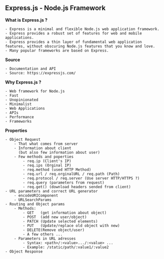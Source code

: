 <h2>Express.js - Node.js Framework</h2>

**What is Express.js ?**

	- Express is a minimal and flexible Node.js web application framework.
	- Express provides a robust set of features for web and mobile applications.
	- Express provides a thin layer of fundamental web application features, without obscuring Node.js features that you know and love.
	- Many popular frameworks are based on Express.
	
**Source**
	
	- Documentation and API
	- Source: https://expressjs.com/

**Why Express.js ?**

	- Web framework for Node.js
	- Fast
	- Unopinionated
	- Minimalist
	- Web Applications
	- APIs
	- Performance
	- Frameworks
	
**Properties**
	
	- Object Request
		- That what comes from server
		- Information about client 
		  (but also few information about user) 
		- Few methods and poperties
			- req.ip (Client's IP)
			- req.ips (Orginal IP)
			- req.method (used HTTP Method)
			- req.url / req.orginalURL / req.path (Path)
			- req.protocol / req.server (Use server HTTP/HTTPS ?)
			- req.query (parameters from request)
			- req.get() (download headers sended from client)
	- URL parameters and correct URL generator
		- encodeURIComponent
		- URLSearchParams
	- Routing and Object params
		- Methods:
			- GET	(get information about object)
			- POST	(add new user/object)
			- PATCH	(Update selected elements)
			- PUT	(Update/replace old object with new)
			- DELETE(Remove object/user)
			- A few others ...
		- Parameters in URL adresses
			- Syntax: <path>/:<value>.../:<value> ...
			- Example: /static/path/:value1/:value2
	- Object Response
	
	

